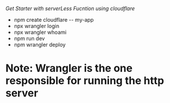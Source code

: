 *Get Starter with serverLess Fucntion using cloudflare*

- npm create cloudflare -- my-app
- npx wrangler login
- npx wrangler whoami
- npm run dev
- npm wrangler deploy


# Note: Wrangler is the one responsible for running the http server